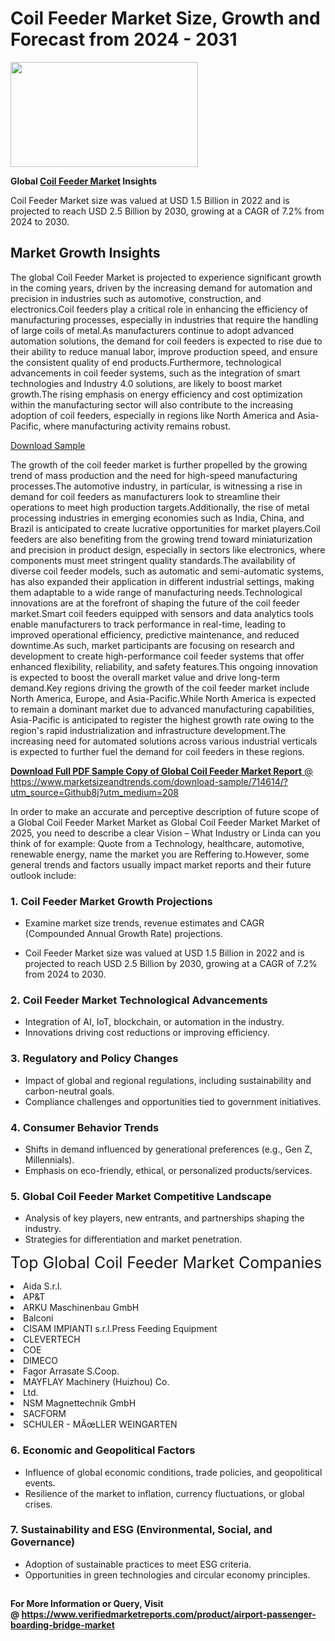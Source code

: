 <H1>Coil Feeder Market Size, Growth and Forecast from 2024 - 2031</H1><img class="aligncenter size-medium wp-image-584254" src="https://thirdeyenews.in/wp-content/uploads/2024/09/Global-Market-Research-300x168.jpeg" alt="" width="300" height="168" /><p><strong>Global&nbsp;<a href="https://www.marketsizeandtrends.com/download-sample/714614/?utm_source=Github8j?utm_medium=208">Coil Feeder Market</a> Insights</strong></p><p>Coil Feeder Market size was valued at USD 1.5 Billion in 2022 and is projected to reach USD 2.5 Billion by 2030, growing at a CAGR of 7.2% from 2024 to 2030.</p><p><h2>Market Growth Insights</h2> <p>The global Coil Feeder Market is projected to experience significant growth in the coming years, driven by the increasing demand for automation and precision in industries such as automotive, construction, and electronics.Coil feeders play a critical role in enhancing the efficiency of manufacturing processes, especially in industries that require the handling of large coils of metal.As manufacturers continue to adopt advanced automation solutions, the demand for coil feeders is expected to rise due to their ability to reduce manual labor, improve production speed, and ensure the consistent quality of end products.Furthermore, technological advancements in coil feeder systems, such as the integration of smart technologies and Industry 4.0 solutions, are likely to boost market growth.The rising emphasis on energy efficiency and cost optimization within the manufacturing sector will also contribute to the increasing adoption of coil feeders, especially in regions like North America and Asia-Pacific, where manufacturing activity remains robust.</p> <p><a href="#">Download Sample</a></p> <p>The growth of the coil feeder market is further propelled by the growing trend of mass production and the need for high-speed manufacturing processes.The automotive industry, in particular, is witnessing a rise in demand for coil feeders as manufacturers look to streamline their operations to meet high production targets.Additionally, the rise of metal processing industries in emerging economies such as India, China, and Brazil is anticipated to create lucrative opportunities for market players.Coil feeders are also benefiting from the growing trend toward miniaturization and precision in product design, especially in sectors like electronics, where components must meet stringent quality standards.The availability of diverse coil feeder models, such as automatic and semi-automatic systems, has also expanded their application in different industrial settings, making them adaptable to a wide range of manufacturing needs.Technological innovations are at the forefront of shaping the future of the coil feeder market.Smart coil feeders equipped with sensors and data analytics tools enable manufacturers to track performance in real-time, leading to improved operational efficiency, predictive maintenance, and reduced downtime.As such, market participants are focusing on research and development to create high-performance coil feeder systems that offer enhanced flexibility, reliability, and safety features.This ongoing innovation is expected to boost the overall market value and drive long-term demand.Key regions driving the growth of the coil feeder market include North America, Europe, and Asia-Pacific.While North America is expected to remain a dominant market due to advanced manufacturing capabilities, Asia-Pacific is anticipated to register the highest growth rate owing to the region's rapid industrialization and infrastructure development.The increasing need for automated solutions across various industrial verticals is expected to further fuel the demand for coil feeders in these regions.<p><a href="#"></p><p><span class=""><strong>Download Full PDF Sample Copy of Global Coil Feeder Market Report</strong> @ <a href="https://www.marketsizeandtrends.com/download-sample/714614/?utm_source=Github8j?utm_medium=208" target="_blank">https://www.marketsizeandtrends.com/download-sample/714614/?utm_source=Github8j?utm_medium=208</a></span></p><p>In order to make an accurate and perceptive description of future scope of a Global&nbsp;Coil Feeder Market Market as Global&nbsp;Coil Feeder Market Market of 2025, you need to describe a clear Vision &ndash; What Industry or Linda can you think of for example: Quote from a Technology, healthcare, automotive, renewable energy, name the market you are Reffering to.However, some general trends and factors usually impact market reports and their future outlook include:</p><h3>1.&nbsp;<strong>Coil Feeder Market Growth Projections</strong></h3><ul><li>Examine market size trends, revenue estimates and CAGR (Compounded Annual Growth Rate) projections.</li><li><p>Coil Feeder Market size was valued at USD 1.5 Billion in 2022 and is projected to reach USD 2.5 Billion by 2030, growing at a CAGR of 7.2% from 2024 to 2030.</p></li></ul><h3>2.&nbsp;<strong>Coil Feeder Market Technological Advancements</strong></h3><ul><li>Integration of AI, IoT, blockchain, or automation in the industry.</li><li>Innovations driving cost reductions or improving efficiency.</li></ul><h3>3.&nbsp;<strong>Regulatory and Policy Changes</strong></h3><ul><li>Impact of global and regional regulations, including sustainability and carbon-neutral goals.</li><li>Compliance challenges and opportunities tied to government initiatives.</li></ul><h3>4.&nbsp;<strong>Consumer Behavior Trends</strong></h3><ul><li>Shifts in demand influenced by generational preferences (e.g., Gen Z, Millennials).</li><li>Emphasis on eco-friendly, ethical, or personalized products/services.</li></ul><h3>5.&nbsp;<strong>Global Coil Feeder Market Competitive Landscape</strong></h3><ul><li>Analysis of key players, new entrants, and partnerships shaping the industry.</li><li>Strategies for differentiation and market penetration.</li></ul><p data-pm-slice="1 1 []"><span style="color: inherit; font-family: inherit; font-size: 25px;">Top Global Coil Feeder Market Companies</span></p><div class="" data-test-id=""><p><li>Aida S.r.l.</li><li> AP&T</li><li> ARKU Maschinenbau GmbH</li><li> Balconi</li><li> CISAM IMPIANTI s.r.l.Press Feeding Equipment</li><li> CLEVERTECH</li><li> COE</li><li> DIMECO</li><li> Fagor Arrasate S.Coop.</li><li> MAYFLAY Machinery (Huizhou) Co.</li><li> Ltd.</li><li> NSM Magnettechnik GmbH</li><li> SACFORM</li><li> SCHULER - MÃœLLER WEINGARTEN</li></p></div><h3>6.&nbsp;<strong>Economic and Geopolitical Factors</strong></h3><ul><li>Influence of global economic conditions, trade policies, and geopolitical events.</li><li>Resilience of the market to inflation, currency fluctuations, or global crises.</li></ul><h3>7.&nbsp;<strong>Sustainability and ESG (Environmental, Social, and Governance)</strong></h3><ul><li>Adoption of sustainable practices to meet ESG criteria.</li><li>Opportunities in green technologies and circular economy principles.</li></ul><h2><strong style="font-size: 14px;">For More Information or Query, Visit @&nbsp;</strong><a style="background-color: #ffffff; font-size: 14px;" href="https://www.marketsizeandtrends.com/report/coil-feeder-market/" target="_blank">https://www.verifiedmarketreports.com/product/airport-passenger-boarding-bridge-market</a></h2>